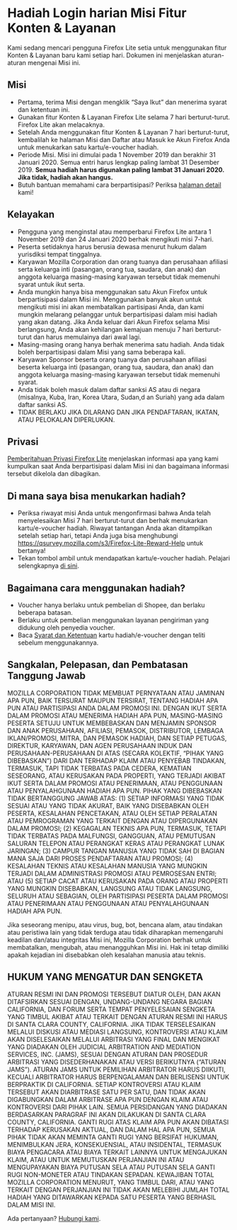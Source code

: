 # Hadiah Login harian Misi Fitur Konten & Layanan
Kami sedang mencari pengguna Firefox Lite setia untuk menggunakan fitur Konten & Layanan baru kami setiap hari. Dokumen ini menjelaskan aturan-aturan mengenai Misi ini. 

## Misi
* Pertama, terima Misi dengan mengklik “Saya Ikut” dan menerima syarat dan ketentuan ini. 
* Gunakan fitur Konten & Layanan Firefox Lite selama 7 hari berturut-turut. Firefox Lite akan melacaknya. 
* Setelah Anda menggunakan fitur Konten & Layanan 7 hari berturut-turut, kembalilah ke halaman Misi dan Daftar atau Masuk ke Akun Firefox Anda untuk menukarkan satu kartu/e-voucher hadiah.
* Periode Misi. Misi ini dimulai pada 1 November 2019 dan berakhir 31 Januari 2020. Semua entri harus lengkap paling lambat 31 Desember 2019. **Semua hadiah harus digunakan paling lambat 31 Januari 2020. Jika tidak, hadiah akan hangus.**
* Butuh bantuan memahami cara berpartisipasi? Periksa [halaman detail]( https://support.mozilla.org/kb/firefox-lite-reward-program) kami!

## Kelayakan
* Pengguna yang menginstal atau memperbarui Firefox Lite antara 1 November 2019 dan 24 Januari 2020 berhak mengikuti misi 7-hari.
* Peserta setidaknya harus berusia dewasa menurut hukum dalam yurisdiksi tempat tinggalnya. 
* Karyawan Mozilla Corporation dan orang tuanya dan perusahaan afiliasi serta keluarga inti (pasangan, orang tua, saudara, dan anak) dan anggota keluarga masing-masing karyawan tersebut tidak memenuhi syarat untuk ikut serta. 
* Anda mungkin hanya bisa menggunakan satu Akun Firefox untuk berpartisipasi dalam Misi ini. Menggunakan banyak akun untuk mengikuti misi ini akan membatalkan partisipasi Anda, dan kami mungkin melarang pelanggar untuk berpartisipasi dalam misi hadiah yang akan datang. Jika Anda keluar dari Akun Firefox selama Misi berlangsung, Anda akan kehilangan kemajuan menuju 7 hari berturut-turut dan harus memulainya dari awal lagi. 
* Masing-masing orang hanya berhak menerima satu hadiah. Anda tidak boleh berpartisipasi dalam Misi yang sama beberapa kali. 
* Karyawan Sponsor beserta orang tuanya dan perusahaan afiliasi beserta keluarga inti (pasangan, orang tua, saudara, dan anak) dan anggota keluarga masing-masing karyawan tersebut tidak memenuhi syarat. 
* Anda tidak boleh masuk dalam daftar sanksi AS atau di negara (misalnya, Kuba, Iran, Korea Utara, Sudan,d an Suriah) yang ada dalam daftar sanksi AS.
* TIDAK BERLAKU JIKA DILARANG DAN JIKA PENDAFTARAN, IKATAN, ATAU PELOKALAN DIPERLUKAN.

## Privasi
[Pemberitahuan Privasi Firefox Lite](https://www.mozilla.org/privacy/firefox-lite/) menjelaskan informasi apa yang kami kumpulkan saat Anda berpartisipasi dalam Misi ini dan bagaimana informasi tersebut dikelola dan dibagikan. 

## Di mana saya bisa menukarkan hadiah?
* Periksa riwayat misi Anda untuk mengonfirmasi bahwa Anda telah menyelesaikan Misi 7 hari berturut-turut dan berhak menukarkan kartu/e-voucher hadiah. Riwayat tantangan Anda akan ditampilkan setelah setiap hari, tetapi Anda juga bisa menghubungi https://qsurvey.mozilla.com/s3/Firefox-Lite-Reward-Help untuk bertanya!
* Tekan tombol ambil untuk mendapatkan kartu/e-voucher hadiah. Pelajari selengkapnya [di sini](https://support.mozilla.org/products/firefox-lite).

## Bagaimana cara menggunakan hadiah?
* Voucher hanya berlaku untuk pembelian di Shopee, dan berlaku beberapa batasan.
* Berlaku untuk pembelian menggunakan layanan pengiriman yang didukung oleh penyedia voucher.
* Baca [Syarat dan Ketentuan](https://shopee.co.id/m/Mozilla-Voucher-Diskon-15RB) kartu hadiah/e-voucher dengan teliti sebelum menggunakannya.

## Sangkalan, Pelepasan, dan Pembatasan Tanggung Jawab
MOZILLA CORPORATION TIDAK MEMBUAT PERNYATAAN ATAU JAMINAN APA PUN, BAIK TERSURAT MAUPUN TERSIRAT, TENTANG HADIAH APA PUN ATAU PARTISIPASI ANDA DALAM PROMOSI INI. DENGAN IKUT SERTA DALAM PROMOSI ATAU MENERIMA HADIAH APA PUN, MASING-MASING PESERTA SETUJU UNTUK MEMBEBASKAN DAN MENJAMIN SPONSOR DAN ANAK PERUSAHAAN, AFILIASI, PEMASOK, DISTRIBUTOR, LEMBAGA IKLAN/PROMOSI, MITRA, DAN PEMASOK HADIAH, DAN SETIAP PETUGAS, DIREKTUR, KARYAWAN, DAN AGEN PERUSAHAAN INDUK DAN PERUSAHAAN-PERUSAHAAN DI ATAS (SECARA KOLEKTIF, “PIHAK YANG DIBEBASKAN”) DARI DAN TERHADAP KLAIM ATAU PENYEBAB TINDAKAN, TERMASUK, TAPI TIDAK TERBATAS PADA CEDERA, KEMATIAN SESEORANG, ATAU KERUSAKAN PADA PROPERTI, YANG TERJADI AKIBAT IKUT SERTA DALAM PROMOSI ATAU PENERIMAAN, ATAU PENGGUNAAN ATAU PENYALAHGUNAAN HADIAH APA PUN. PIHAK YANG DIBEBASKAN TIDAK BERTANGGUNG JAWAB ATAS: (1) SETIAP INFORMASI YANG TIDAK SESUAI ATAU YANG TIDAK AKURAT, BAIK YANG DISEBABKAN OLEH PESERTA, KESALAHAN PENCETAKAN, ATAU OLEH SETIAP PERALATAN ATAU PEMROGRAMAN YANG TERKAIT DENGAN ATAU DIPERGUNAKAN DALAM PROMOSI; (2) KEGAGALAN TEKNIS APA PUN, TERMASUK, TETAPI TIDAK TERBATAS PADA MALFUNGSI, GANGGUAN, ATAU PEMUTUSAN SALURAN TELEPON ATAU PERANGKAT KERAS ATAU PERANGKAT LUNAK JARINGAN; (3) CAMPUR TANGAN MANUSIA YANG TIDAK SAH DI BAGIAN MANA SAJA DARI PROSES PENDAFTARAN ATAU PROMOSI; (4) KESALAHAN TEKNIS ATAU KESALAHAN MANUSIA YANG MUNGKIN TERJADI DALAM ADMINISTRASI PROMOSI ATAU PEMROSESAN ENTRI; ATAU (5) SETIAP CACAT ATAU KERUSAKAN PADA ORANG ATAU PROPERTI YANG MUNGKIN DISEBABKAN, LANGSUNG ATAU TIDAK LANGSUNG, SELURUH ATAU SEBAGIAN, OLEH PARTISIPASI PESERTA DALAM PROMOSI ATAU PENERIMAAN ATAU PENGGUNAAN ATAU PENYALAHGUNAAN HADIAH APA PUN.

Jika seseorang menipu, atau virus, bug, bot, bencana alam, atau tindakan atau peristiwa lain yang tidak terduga atau tidak diharapkan memengaruhi keadilan dan/atau integritas Misi ini, Mozilla Corporation berhak untuk membatalkan, mengubah, atau menangguhkan Misi ini. Hak ini tetap dimiliki apakah kejadian ini disebabkan oleh kesalahan manusia atau teknis. 

## HUKUM YANG MENGATUR DAN SENGKETA

ATURAN RESMI INI DAN PROMOSI TERSEBUT DIATUR OLEH, DAN AKAN DITAFSIRKAN SESUAI DENGAN, UNDANG-UNDANG NEGARA BAGIAN CALIFORNIA, DAN FORUM SERTA TEMPAT PENYELESAIAN SENGKETA YANG TIMBUL AKIBAT ATAU TERKAIT DENGAN ATURAN RESMI INI HARUS DI SANTA CLARA COUNTY, CALIFORNIA. JIKA TIDAK TERSELESAIKAN MELALUI DISKUSI ATAU MEDIASI LANGSUNG, KONTROVERSI ATAU KLAIM AKAN DISELESAIKAN MELALUI ARBITRASI YANG FINAL DAN MENGIKAT YANG DIADAKAN OLEH JUDICIAL ARBITRATION AND MEDIATION SERVICES, INC. (JAMS), SESUAI DENGAN ATURAN DAN PROSEDUR ARBITRASI YANG DISEDERHANAKAN ATAU VERSI BERIKUTNYA (“ATURAN JAMS”). ATURAN JAMS UNTUK PEMILIHAN ARBITRATOR HARUS DIIKUTI, KECUALI ARBITRATOR HARUS BERPENGALAMAN DAN BERLISENSI UNTUK BERPRAKTIK DI CALIFORNIA. SETIAP KONTROVERSI ATAU KLAIM TERSEBUT AKAN DIARBITRASE SATU PER SATU, DAN TIDAK AKAN DIGABUNGKAN DALAM ARBITRASE APA PUN DENGAN KLAIM ATAU KONTROVERSI DARI PIHAK LAIN. SEMUA PERSIDANGAN YANG DIADAKAN BERDASARKAN PARAGRAF INI AKAN DILAKUKAN DI SANTA CLARA COUNTY, CALIFORNIA. GANTI RUGI ATAS KLAIM APA PUN AKAN DIBATASI TERHADAP KERUSAKAN AKTUAL, DAN DALAM HAL APA PUN, SEMUA PIHAK TIDAK AKAN MEMINTA GANTI RUGI YANG BERSIFAT HUKUMAN, MENIMBULKAN JERA, KONSEKUENSIAL, ATAU INSIDENTAL, TERMASUK BIAYA PENGACARA ATAU BIAYA TERKAIT LAINNYA UNTUK MENGAJUKAN KLAIM, ATAU UNTUK MEMUTUSKAN PERJANJIAN INI ATAU MENGUPAYAKAN BIAYA PUTUSAN SELA ATAU PUTUSAN SELA GANTI RUGI NON-MONETER ATAU TINDAKAN SEPADAN. KEWAJIBAN TOTAL MOZILLA CORPORATION MENURUT, YANG TIMBUL DARI, ATAU YANG TERKAIT DENGAN PERJANJIAN INI TIDAK AKAN MELEBIHI JUMLAH TOTAL HADIAH YANG DITAWARKAN KEPADA SATU PESERTA YANG BERHASIL DALAM MISI INI. 

Ada pertanyaan? [Hubungi kami]( https://qsurvey.mozilla.com/s3/Firefox-Lite-Reward-Help).
